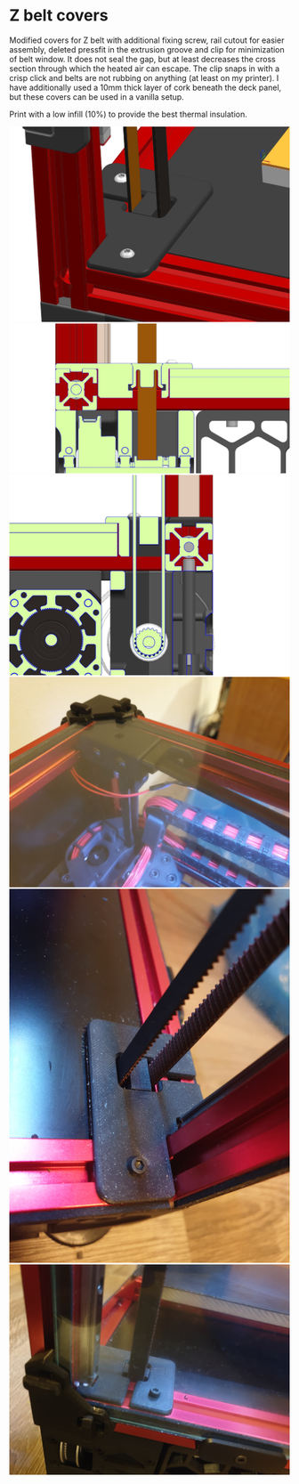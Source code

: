 # Z belt covers

Modified covers for Z belt with additional fixing screw, rail cutout for easier assembly, deleted pressfit in the extrusion groove and clip for minimization of belt window. It does not seal the gap, but at least decreases the cross section through which the heated air can escape. The clip snaps in with a crisp click and belts are not rubbing on anything (at least on my printer). I have additionally used a 10mm thick layer of cork beneath the deck panel, but these covers can be used in a vanilla setup.

Print with a low infill (10%) to provide the best thermal insulation.

![Alt text](./photos/1.jpg)
![Alt text](./photos/2.jpg)
![Alt text](./photos/3.jpg)
![Alt text](./photos/4.jpg)
![Alt text](./photos/5.jpg)
![Alt text](./photos/6.jpg)
